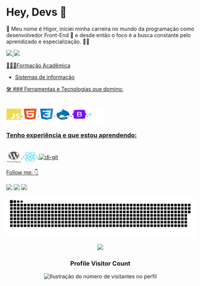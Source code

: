 
# Hey, Devs 👋

📌 Meu nome é Higor, iniciei minha carreira no mundo da programação como desenvolvedor Front-End 🤟 e  desde então o foco é a busca constante pelo aprendizado e especialização. 👨‍💻  

<div>
  <a href="https://github.com/Himefe">
  <img height="180em" src="https://github-readme-stats.vercel.app/api?username=Himefe&show_icons=true&theme=dark&include_all_commits=true&count_private=true"/>
  <img height="180em" src="https://github-readme-stats.vercel.app/api/top-langs/?username=Himefe&layout=compact&langs_count=7&theme=dark"/>
</div>

🧑🏻‍💻Formação Acadêmica 

- Sistemas de informação  

🛠️ ### Ferramentas e Tecnologias que domino:
<div style="display: inline_block"><br>     
  <img align="center" alt="Di-Js" height="30" width="40" src="https://raw.githubusercontent.com/devicons/devicon/master/icons/javascript/javascript-plain.svg">
  <img align="center" alt="Di-HTML" height="30" width="40" src="https://raw.githubusercontent.com/devicons/devicon/master/icons/html5/html5-original.svg">
  <img align="center" alt="Di-CSS" height="30" width="40" src="https://raw.githubusercontent.com/devicons/devicon/master/icons/css3/css3-original.svg">  
  <img align="center" alt="Di-Drupal" height="30" width="40" src="https://raw.githubusercontent.com/devicons/devicon/master/icons/drupal/drupal-original.svg">
  <img align="center" alt="Di-Bootstrap" height="30" width="40" src="https://github.com/devicons/devicon/blob/master/icons/bootstrap/bootstrap-original.svg">
  <img align="center" alt="Di-Tailwind" height="45" width="45" src="https://github.com/devicons/devicon/blob/master/icons/tailwindcss/tailwindcss-original-wordmark.svg">
</div>

### Tenho experiência e que estou aprendendo:
<div style="display: inline_block"><br> 
  <img align="center" alt="Di-wp" height="30" width="40" src="https://github.com/devicons/devicon/blob/master/icons/wordpress/wordpress-original.svg">
  <img align="center" alt="Di-React" height="30" width="40" src="https://raw.githubusercontent.com/devicons/devicon/master/icons/react/react-original.svg">
  <img align="center" alt="di-git" height="30" width="40" src="https://cdn.jsdelivr.net/gh/devicons/devicon/icons/git/git-original.svg" />
</div> <br>
Follow me: 👇

<div><br> 
  <a href="https://instagram.com/_diimedeiross" target="_blank"><img src="https://img.shields.io/badge/-Instagram-%23E4405F?style=for-the-badge&logo=instagram&logoColor=white" target="_blank"></a> 
  <a href = "mailto:dimedeiros15@gmail.com"><img src="https://img.shields.io/badge/-Gmail-%23333?style=for-the-badge&logo=gmail&logoColor=white" target="_blank"></a>
  <a href="https://www.linkedin.com/in/diego-medeiros-66a504166/" target="_blank"><img src="https://img.shields.io/badge/-LinkedIn-%230077B5?style=for-the-badge&logo=linkedin&logoColor=white" target="_blank"></a>   
</div>
  
 ![Snake animation](https://github.com/Dimedeiros15/Dimedeiros15/blob/output/github-contribution-grid-snake.svg)
 
<p align="center">
  <a
    href="https://github.com/ryo-ma/github-profile-trophy"
    title="repositório de troféus"
  >
    <img
      width="800"
      src="https://github-profile-trophy.vercel.app/?username=Himefe&column=8&theme=darkhub&no-frame=true&no-bg=true"
    />
  </a>
</p>
  
<div align="center">
  <h3><b>Profile Visitor Count</b></h3>
</div>

<p align="center">
  <img
    src="https://profile-counter.glitch.me/Himefe/count.svg"
    alt="Ilustração do número de visitantes no perfil"
  />
</p>
